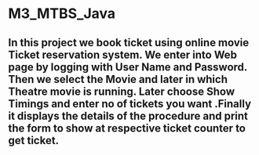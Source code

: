 # M3_MTBS_Java

## In this project we book ticket using online movie Ticket reservation system. We enter into Web page by logging with User Name and Password. Then we select the Movie and later in which Theatre movie is running. Later choose Show Timings and enter no of tickets you want .Finally it displays the details of the procedure and print the form to show at respective ticket counter to get ticket.
